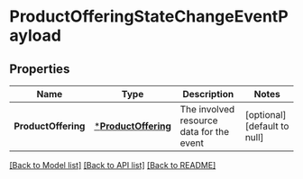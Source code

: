 # ProductOfferingStateChangeEventPayload

## Properties
Name | Type | Description | Notes
------------ | ------------- | ------------- | -------------
**ProductOffering** | [***ProductOffering**](ProductOffering.md) | The involved resource data for the event | [optional] [default to null]

[[Back to Model list]](../README.md#documentation-for-models) [[Back to API list]](../README.md#documentation-for-api-endpoints) [[Back to README]](../README.md)


